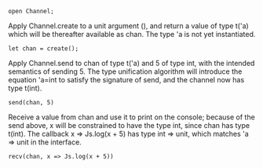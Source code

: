 
```reason
open Channel;
```
Apply Channel.create to a unit argument (), and
return a value of type t('a) which will be thereafter
available as chan. The type 'a is not yet instantiated.

```reason
let chan = create();
```

Apply Channel.send to chan of type t('a) and 5 of type int,
with the intended semantics of sending 5. The type unification algorithm will introduce the equation
'a=int to satisfy the signature of send, and the channel now has type t(int).

```reason
send(chan, 5)
```

Receive a value from chan and use it to print on the console;
because of the send above, x will be constrained to have the type
int, since chan has type t(int). The callback x => Js.log(x + 5)
has type int => unit, which matches 'a => unit in the interface.

```reason
recv(chan, x => Js.log(x + 5))
```